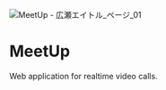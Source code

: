 ![MeetUp - 広瀬エイトル_ページ_01](https://github.com/IwataGumi/MeetUp/assets/70084358/71a40352-3c64-425b-825a-8d1a1a9bdcbf)

# MeetUp
Web application for realtime video calls.
